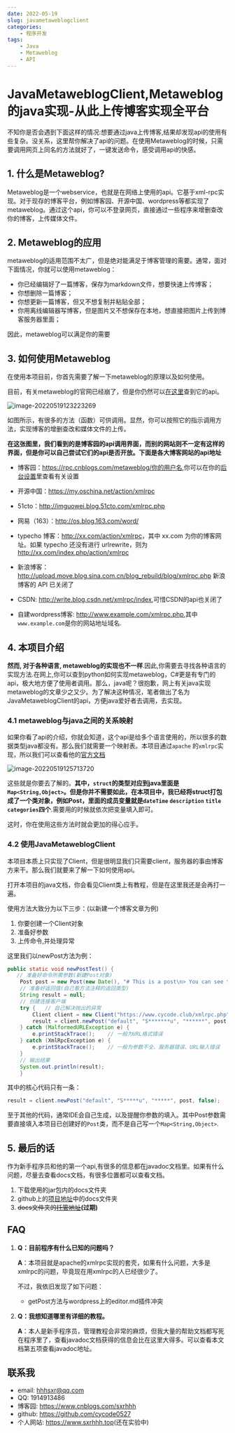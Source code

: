 ```yaml
---
date: 2022-05-19
slug: javametaweblogclient
categories:
    - 程序开发
tags:
    - Java
    - Metaweblog
    - API
---
```


# JavaMetaweblogClient,Metaweblog的java实现-从此上传博客实现全平台

不知你是否会遇到下面这样的情况:想要通过java上传博客,结果却发现api的使用有些复杂。没关系，这里帮你解决了api的问题。在使用Metaweblog的时候，只需要调用网页上同名的方法就好了，一键发送命令，感受调用api的快感。

<!-- more -->

## 1. 什么是Metaweblog?

Metaweblog是一个webservice，也就是在网络上使用的api。它基于xml-rpc实现。对于现存的博客平台，例如博客园、开源中国、wordpress等都实现了metaweblog。通过这个api，你可以不登录网页，直接通过一些程序来增删查改你的博客，上传媒体文件。

## 2. Metaweblog的应用

metaweblog的适用范围不太广，但是绝对能满足于博客管理的需要。通常，面对下面情况，你就可以使用metaweblog：

* 你已经编辑好了一篇博客，保存为markdown文件，想要快速上传博客；
* 你想删除一篇博客；
* 你想更新一篇博客，但又不想复制并粘贴全部；
* 你用离线编辑器写博客，但是图片又不想保存在本地，想直接把图片上传到博客服务器里面；

因此，metaweblog可以满足你的需要

## 3. 如何使用Metaweblog

在使用本项目前，你首先需要了解一下metaweblog的原理以及如何使用。

目前，有关metaweblog的官网已经崩了，但是你仍然可以[在这里](https://rpc.cnblogs.com/metaweblog/example)查到它的api。

![image-20220519123223269](https://repo.sxrhhh.top/2854299-20220519123224856-94407514.png)

如图所示，有很多的方法（函数）可供调用。显然，你可以按照它的指示调用方法，实现博客的增删查改和媒体文件的上传。

**在这张图里，我们看到的是博客园的api调用界面，而别的网站则不一定有这样的界面，但是你可以自己尝试它们的api是否开放。下面是各大博客网站的api地址**

* 博客园：<https://rpc.cnblogs.com/metaweblog/你的用户名>,你可以在你的[后台设置](https://i.cnblogs.com/Configure.aspx)里查看有关设置
* 开源中国：<https://my.oschina.net/action/xmlrpc>
* 51cto：<http://imguowei.blog.51cto.com/xmlrpc.php>
* 网易（163）：<http://os.blog.163.com/word/>
* typecho 博客：<http://xx.com/action/xmlrpc>，其中 xx.com 为你的博客网址。如果 typecho 还没有进行 urlrewrite，则为 <http://xx.com/index.php/action/xmlrpc>
* 新浪博客： <http://upload.move.blog.sina.com.cn/blog_rebuild/blog/xmlrpc.php> 新浪博客的 API 已关闭了

* CSDN: <http://write.blog.csdn.net/xmlrpc/index>,可惜CSDN的api也关闭了
* 自建wordpress博客: <http://www.example.com/xmlrpc.php>,其中`www.example.com`是你的网站地址域名.

## 4. 本项目介绍

**然而, 对于各种语言, metaweblog的实现也不一样**.因此,你需要去寻找各种语言的实现方法.在网上,你可以查到python如何实现metaweblog，C#更是有专门的api，极大地方便了使用者调用。那么，java呢？很抱歉，网上有关java实现metaweblog的文章少之又少。为了解决这种情况，笔者做出了名为JavaMetaweblogClient的api，方便java爱好者去调用，去实现。

### 4.1 metaweblog与java之间的关系映射

如果你看了api的介绍，你就会知道，这个api是给多个语言使用的，所以很多的数据类型java都没有。那么我们就需要一个映射表。本项目通过`apache` 的`xmlrpc`实现，所以我们可以查看他的[官方文档](https://ws.apache.org/xmlrpc/types.html)

![image-20220519125713720](https://repo.sxrhhh.top/2854299-20220519125715384-654727151.png)

这些就是你要去了解的。**其中，`struct`的类型对应到java里面是`Map<String,Object>`。但是你并不需要如此，在本项目中，我已经将struct打包成了一个类对象，例如Post，里面的成员变量就是`dateTime` `description` `title` `categories`四个**.需要用的时候就依次把变量填入即可。

这时，你在使用这些方法时就会更加的得心应手。

### 4.2 使用JavaMetaweblogClient

本项目本质上只实现了Client，但是很明显我们只需要client，服务器的事由博客方来干。那么我们就要来了解一下如何使用api。

打开本项目的java文档，你会看见Client类上有教程，但是在这里我还是会再打一遍。

使用方法大致分为以下三步：(以新建一个博客文章为例) 

1. 你要创建一个Client对象
2. 准备好参数
3. 上传命令,并处理异常

这里我们以newPost方法为例：

```java
public static void newPostTest() {
   // 准备好命令所需参数(新建Post对象)
    Post post = new Post(new Date(), "# This is a post\n> You can see the Post\n", "Test");
    // 准备好返回值(自己看方法注释的返回类型)
    String result = null;
    // 创建连接客户端
    try {   // 自己解决抛出的异常
        Client client = new Client("https://www.cycode.club/xmlrpc.php");
        result = client.newPost("default", "S*******u", "******", post, false);
    } catch (MalformedURLException e) {
        e.printStackTrace();    // 一般为URL格式错误
    } catch (XmlRpcException e) {
        e.printStackTrace();    // 一般为参数不全、服务器错误、URL输入错误
    }
    // 输出结果
    System.out.println(result);
    }
```

其中的核心代码只有一条：

```java
result = client.newPost("default", "S*****u", "*****", post, false);
```

至于其他的代码，通常IDE会自己生成，以及提醒你参数的填入。其中Post参数需要直接填入本项目已创建好的`Post`类，而不是自己写一个`Map<String,Object>`.

## 5. 最后的话

作为新手程序员和他的第一个api,有很多的信息都在javadoc文档里。如果有什么问题，尽量去查看docs文档，有很多位置都可以查看文档。

1. 下载使用的jar包内的docs文件夹
2. github上的[项目地址](https://github.com/cycode0527/JavaMetaweblogClient)中的docs文件夹
3. ~~docs文件夹的[托管地址](https://www.sxrhhh.top/JavaMetaweblogClient/docs)~~**(过期)**

## FAQ

1. **Q：目前程序有什么已知的问题吗？**

    **A**：本项目就是apache的xmlrpc实现的套壳，如果有什么问题，大多是xmlrpc的问题，毕竟现在用xmlrpc的人已经很少了。

    不过，我依旧发现了如下问题：

    * getPost方法与wordpress上的editor.md插件冲突

2. **Q：我想知道哪里有详细的教程。**

   **A**：本人是新手程序员，管理教程会非常的麻烦，但我大量的帮助文档都写死在程序里了，查看javadoc文档获得的信息会比在这里大得多。可以查看本文档第五项查看javadoc地址。



## 联系我

* email: <hhhsxr@qq.com>
* QQ: 1914913486
* 博客园: <https://www.cnblogs.com/sxrhhh>
* github: <https://github.com/cycode0527>
* 个人网站: <https://www.sxrhhh.top>(还在实验中)